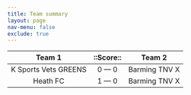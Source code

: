 ```yaml
---
title: Team summary
layout: page
nav-menu: false
exclude: true
---
```




|        Team 1        |  ::Score::  |    Team 2     |
|:--------------------:|:-----------:|:-------------:|
| K Sports Vets GREENS | 0 &mdash; 0 | Barming TNV X |
|       Heath FC       | 1 &mdash; 0 | Barming TNV X |

 <br /><br /><br />
